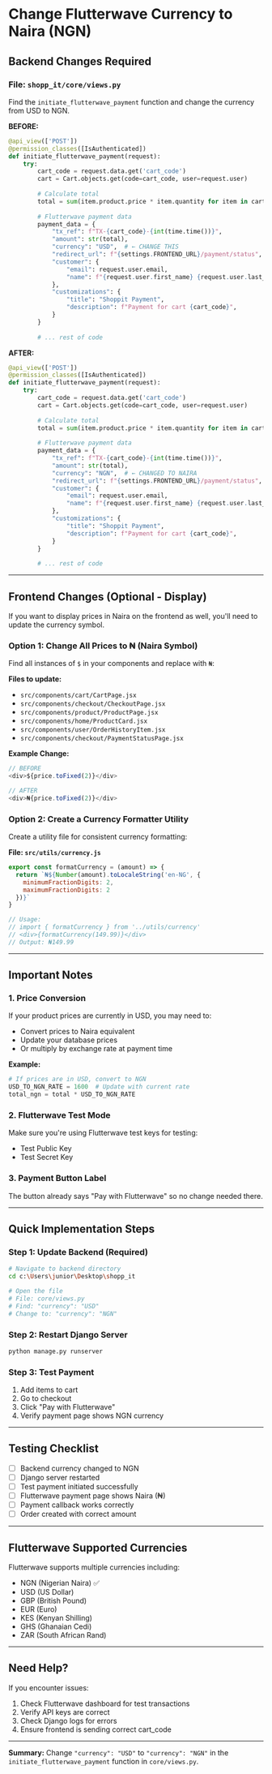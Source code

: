 # Change Flutterwave Currency to Naira (NGN)

## Backend Changes Required

### File: `shopp_it/core/views.py`

Find the `initiate_flutterwave_payment` function and change the currency from USD to NGN.

**BEFORE:**
```python
@api_view(['POST'])
@permission_classes([IsAuthenticated])
def initiate_flutterwave_payment(request):
    try:
        cart_code = request.data.get('cart_code')
        cart = Cart.objects.get(code=cart_code, user=request.user)
        
        # Calculate total
        total = sum(item.product.price * item.quantity for item in cart.items.all())
        
        # Flutterwave payment data
        payment_data = {
            "tx_ref": f"TX-{cart_code}-{int(time.time())}",
            "amount": str(total),
            "currency": "USD",  # ← CHANGE THIS
            "redirect_url": f"{settings.FRONTEND_URL}/payment/status",
            "customer": {
                "email": request.user.email,
                "name": f"{request.user.first_name} {request.user.last_name}",
            },
            "customizations": {
                "title": "Shoppit Payment",
                "description": f"Payment for cart {cart_code}",
            }
        }
        
        # ... rest of code
```

**AFTER:**
```python
@api_view(['POST'])
@permission_classes([IsAuthenticated])
def initiate_flutterwave_payment(request):
    try:
        cart_code = request.data.get('cart_code')
        cart = Cart.objects.get(code=cart_code, user=request.user)
        
        # Calculate total
        total = sum(item.product.price * item.quantity for item in cart.items.all())
        
        # Flutterwave payment data
        payment_data = {
            "tx_ref": f"TX-{cart_code}-{int(time.time())}",
            "amount": str(total),
            "currency": "NGN",  # ← CHANGED TO NAIRA
            "redirect_url": f"{settings.FRONTEND_URL}/payment/status",
            "customer": {
                "email": request.user.email,
                "name": f"{request.user.first_name} {request.user.last_name}",
            },
            "customizations": {
                "title": "Shoppit Payment",
                "description": f"Payment for cart {cart_code}",
            }
        }
        
        # ... rest of code
```

---

## Frontend Changes (Optional - Display)

If you want to display prices in Naira on the frontend as well, you'll need to update the currency symbol.

### Option 1: Change All Prices to ₦ (Naira Symbol)

Find all instances of `$` in your components and replace with `₦`:

**Files to update:**
- `src/components/cart/CartPage.jsx`
- `src/components/checkout/CheckoutPage.jsx`
- `src/components/product/ProductPage.jsx`
- `src/components/home/ProductCard.jsx`
- `src/components/user/OrderHistoryItem.jsx`
- `src/components/checkout/PaymentStatusPage.jsx`

**Example Change:**
```javascript
// BEFORE
<div>${price.toFixed(2)}</div>

// AFTER
<div>₦{price.toFixed(2)}</div>
```

### Option 2: Create a Currency Formatter Utility

Create a utility file for consistent currency formatting:

**File: `src/utils/currency.js`**
```javascript
export const formatCurrency = (amount) => {
  return `₦${Number(amount).toLocaleString('en-NG', {
    minimumFractionDigits: 2,
    maximumFractionDigits: 2
  })}`
}

// Usage:
// import { formatCurrency } from '../utils/currency'
// <div>{formatCurrency(149.99)}</div>
// Output: ₦149.99
```

---

## Important Notes

### 1. **Price Conversion**
If your product prices are currently in USD, you may need to:
- Convert prices to Naira equivalent
- Update your database prices
- Or multiply by exchange rate at payment time

**Example:**
```python
# If prices are in USD, convert to NGN
USD_TO_NGN_RATE = 1600  # Update with current rate
total_ngn = total * USD_TO_NGN_RATE
```

### 2. **Flutterwave Test Mode**
Make sure you're using Flutterwave test keys for testing:
- Test Public Key
- Test Secret Key

### 3. **Payment Button Label**
The button already says "Pay with Flutterwave" so no change needed there.

---

## Quick Implementation Steps

### Step 1: Update Backend (Required)
```bash
# Navigate to backend directory
cd c:\Users\junior\Desktop\shopp_it

# Open the file
# File: core/views.py
# Find: "currency": "USD"
# Change to: "currency": "NGN"
```

### Step 2: Restart Django Server
```bash
python manage.py runserver
```

### Step 3: Test Payment
1. Add items to cart
2. Go to checkout
3. Click "Pay with Flutterwave"
4. Verify payment page shows NGN currency

---

## Testing Checklist

- [ ] Backend currency changed to NGN
- [ ] Django server restarted
- [ ] Test payment initiated successfully
- [ ] Flutterwave payment page shows Naira (₦)
- [ ] Payment callback works correctly
- [ ] Order created with correct amount

---

## Flutterwave Supported Currencies

Flutterwave supports multiple currencies including:
- NGN (Nigerian Naira) ✅
- USD (US Dollar)
- GBP (British Pound)
- EUR (Euro)
- KES (Kenyan Shilling)
- GHS (Ghanaian Cedi)
- ZAR (South African Rand)

---

## Need Help?

If you encounter issues:
1. Check Flutterwave dashboard for test transactions
2. Verify API keys are correct
3. Check Django logs for errors
4. Ensure frontend is sending correct cart_code

---

**Summary:** Change `"currency": "USD"` to `"currency": "NGN"` in the `initiate_flutterwave_payment` function in `core/views.py`.
